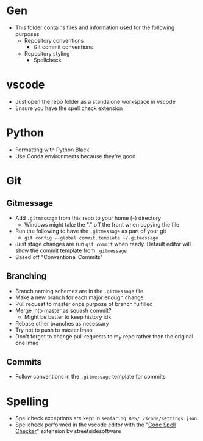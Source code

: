 # Gen
- This folder contains files and information used for the following purposes
  - Repository conventions
    - Git commit conventions
  - Repository styling
    - Spellcheck

# vscode
- Just open the repo folder as a standalone workspace in vscode
- Ensure you have the spell check extension

# Python
- Formatting with Python Black
- Use Conda environments because they're good

# Git
## Gitmessage
- Add `.gitmessage` from this repo to your home (`~`) directory
  - Windows might take the "." off the front when copying the file
- Run the following to have the `.gitmessage` as part of your git
  - `git config --global commit.template ~/.gitmessage`
- Just stage changes are run `git commit` when ready. Default editor will show the commit template from `.gitmessage`
- Based off "Conventional Commits"

## Branching
- Branch naming schemes are in the `.gitmessage` file
- Make a new branch for each major enough change
- Pull request to master once purpose of branch fulfilled
- Merge into master as squash commit?
  - Might be better to keep history idk
- Rebase other branches as necessary
- Try not to push to master lmao
- Don't forget to change pull requests to my repo rather than the original one lmao

## Commits
- Follow conventions in the `.gitmessage` template for commits

# Spelling
- Spellcheck exceptions are kept in `seafaring_RMS/.vscode/settings.json`
- Spellcheck performed in the vscode editor with the "[Code Spell Checker](https://marketplace.visualstudio.com/items?itemName=streetsidesoftware.code-spell-checker)" extension by streetsidesoftware
